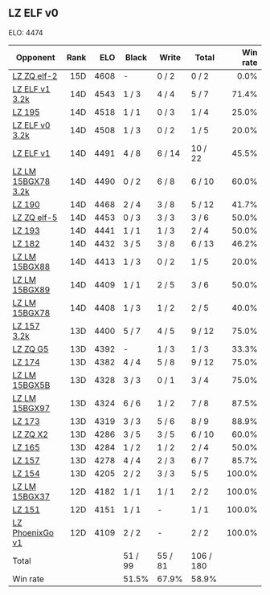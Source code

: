 ## LZ ELF v0 ##

ELO: 4474

Opponent | Rank | ELO | Black | Write | Total | Win rate
---------|-----:|----:|-------|-------|-------|-------:
[LZ ZQ elf-2](LZ%20ZQ%20elf-2.md) | 15D | 4608 | - | 0 / 2 | 0 / 2 | 0.0%
[LZ ELF v1 3.2k](LZ%20ELF%20v1%203.2k.md) | 14D | 4543 | 1 / 3 | 4 / 4 | 5 / 7 | 71.4%
[LZ 195](LZ%20195.md) | 14D | 4518 | 1 / 1 | 0 / 3 | 1 / 4 | 25.0%
[LZ ELF v0 3.2k](LZ%20ELF%20v0%203.2k.md) | 14D | 4508 | 1 / 3 | 0 / 2 | 1 / 5 | 20.0%
[LZ ELF v1](LZ%20ELF%20v1.md) | 14D | 4491 | 4 / 8 | 6 / 14 | 10 / 22 | 45.5%
[LZ LM 15BGX78 3.2k](LZ%20LM%2015BGX78%203.2k.md) | 14D | 4490 | 0 / 2 | 6 / 8 | 6 / 10 | 60.0%
[LZ 190](LZ%20190.md) | 14D | 4468 | 2 / 4 | 3 / 8 | 5 / 12 | 41.7%
[LZ ZQ elf-5](LZ%20ZQ%20elf-5.md) | 14D | 4453 | 0 / 3 | 3 / 3 | 3 / 6 | 50.0%
[LZ 193](LZ%20193.md) | 14D | 4441 | 1 / 1 | 1 / 3 | 2 / 4 | 50.0%
[LZ 182](LZ%20182.md) | 14D | 4432 | 3 / 5 | 3 / 8 | 6 / 13 | 46.2%
[LZ LM 15BGX88](LZ%20LM%2015BGX88.md) | 14D | 4413 | 1 / 3 | 0 / 2 | 1 / 5 | 20.0%
[LZ LM 15BGX89](LZ%20LM%2015BGX89.md) | 14D | 4409 | 1 / 1 | 2 / 5 | 3 / 6 | 50.0%
[LZ LM 15BGX78](LZ%20LM%2015BGX78.md) | 14D | 4408 | 1 / 3 | 1 / 2 | 2 / 5 | 40.0%
[LZ 157 3.2k](LZ%20157%203.2k.md) | 13D | 4400 | 5 / 7 | 4 / 5 | 9 / 12 | 75.0%
[LZ ZQ G5](LZ%20ZQ%20G5.md) | 13D | 4392 | - | 1 / 3 | 1 / 3 | 33.3%
[LZ 174](LZ%20174.md) | 13D | 4382 | 4 / 4 | 5 / 8 | 9 / 12 | 75.0%
[LZ LM 15BGX5B](LZ%20LM%2015BGX5B.md) | 13D | 4328 | 3 / 3 | 0 / 1 | 3 / 4 | 75.0%
[LZ LM 15BGX97](LZ%20LM%2015BGX97.md) | 13D | 4324 | 6 / 6 | 1 / 2 | 7 / 8 | 87.5%
[LZ 173](LZ%20173.md) | 13D | 4319 | 3 / 3 | 5 / 6 | 8 / 9 | 88.9%
[LZ ZQ X2](LZ%20ZQ%20X2.md) | 13D | 4286 | 3 / 5 | 3 / 5 | 6 / 10 | 60.0%
[LZ 165](LZ%20165.md) | 13D | 4284 | 1 / 2 | 1 / 2 | 2 / 4 | 50.0%
[LZ 157](LZ%20157.md) | 13D | 4278 | 4 / 4 | 2 / 3 | 6 / 7 | 85.7%
[LZ 154](LZ%20154.md) | 13D | 4205 | 2 / 2 | 3 / 3 | 5 / 5 | 100.0%
[LZ LM 15BGX37](LZ%20LM%2015BGX37.md) | 12D | 4182 | 1 / 1 | 1 / 1 | 2 / 2 | 100.0%
[LZ 151](LZ%20151.md) | 12D | 4151 | 1 / 1 | - | 1 / 1 | 100.0%
[LZ PhoenixGo v1](LZ%20PhoenixGo%20v1.md) | 12D | 4109 | 2 / 2 | - | 2 / 2 | 100.0%
Total | | | 51 / 99 | 55 / 81 | 106 / 180 | 
Win rate| | | 51.5% | 67.9% | 58.9% | 
